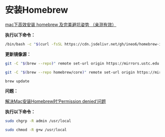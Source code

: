 # 安装Homebrew

[mac下高效安装 homebrew 及完美避坑姿势 （亲测有效）](https://www.cnblogs.com/joyce33/p/13376752.html)

**执行以下命令：**
```bash
/bin/bash -c "$(curl -fsSL https://cdn.jsdelivr.net/gh/ineo6/homebrew-install/install.sh)"
```
**更新镜像源：**
```bash
git -C "$(brew --repo)" remote set-url origin https://mirrors.ustc.edu.cn/brew.git
```
```bash
git -C "$(brew --repo homebrew/core)" remote set-url origin https://mirrors.ustc.edu.cn/homebrew-core.git
```
```bash
brew update
```

**问题：**

[解决Mac安装Homebrew时‘Permission denied’问题](https://www.jianshu.com/p/0353667c8f72)

**执行以下命令：**
```bash
sudo chgrp -R admin /usr/local
```
```bash
sudo chmod -R g+w /usr/local
```